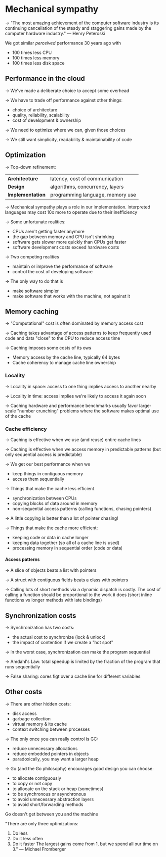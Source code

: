 # Mechanical sympathy
→ "The most amazing achievement of the computer software industry is its continuing cancellation
of the steady and staggering gains made by the computer hardware industry." — Henry Peteroski

We got similar _perceived_ performance 30 years ago with
* 100 times less CPU
* 100 times less memory
* 100 times less disk space

## Performance in the cloud
→ We've made a deliberate choice to accept some overhead

→ We have to trade off performance against other things:
* choice of architecture
* quality, reliability, scalability
* cost of development & ownership

→ We need to optimize where we can, given those choices

→ We still want simplicity, readability & maintainability of code

## Optimization
→ Top-down refinement:

|                    |                                  |
|--------------------|----------------------------------|
| **Architecture**   | latency, cost of communication   |
| **Design**         | algorithms, concurrency, layers  |
| **Implementation** | programming language, memory use |

→ Mechanical sympathy plays a role in our implementation.
Interpreted languages may cost 10x more to operate due to their inefficiency

→ Some unfortunate realities:
* CPUs aren't getting faster anymore
* the gap between memory and CPU isn't shrinking
* software gets slower more quickly than CPUs get faster
* software development costs exceed hardware costs

→ Two competing realities
* maintain or improve the performance of software
* control the cost of developing software

→ The only way to do that is
* make software simpler
* make software that works with the machine, not against it

## Memory caching
→ "Computational" cost is often dominated by memory access cost

→ Caching takes advantage of access patterns to keep frequently used code and data "close" to the CPU to reduce access time

→ Caching imposes some costs of its ows
* Memory access by the cache line, typically 64 bytes
* Cache coherency to manage cache line ownership

### Locality
→ Locality in space: access to one thing implies access to another nearby

→ Locality in time: access implies we're likely to access it again soon

→ Caching hardware and performance benchmarks usually favor large-scale "number crunching" problems where the software makes
optimal use of the cache

### Cache efficiency
→ Caching is effective when we use (and reuse) entire cache lines

→ Caching is effective when we access memory in predictable patterns (but only sequential access is predictable)

→ We get our best performance when we
* keep things in contiguous memory
* access them sequentially

→ Things that make the cache less efficient
* synchronization between CPUs
* copying blocks of data around in memory
* non-sequential access patterns (calling functions, chasing pointers)

→ A little copying is better than a lot of pointer chasing!

→ Things that make the cache more efficient:
* keeping code or data in cache longer
* keeping data together (so all of a cache line is used)
* processing memory in sequential order (code or data)

#### Access patterns
→ A slice of objects beats a list with pointers

→ A struct with contiguous fields beats a class with pointers 

→ Calling lots of short methods via a dynamic dispatch is costly. The cost of calling a function should
be proportional to the work it does (short inline functions vs longer methods with late bindings)

## Synchronization costs
→ Synchronization has two costs:
* the actual cost to synchronize (lock & unlock)
* the impact of contention if we create a "hot spot"

→ In the worst case, synchronization can make the program sequential

→ Amdahl's Law: total speedup is limited by the fraction of the program that runs sequentially

→ False sharing: cores figt over a cache line for different variables

## Other costs
→ There are other hidden costs:
* disk access
* garbage collection
* virtual memory & its cache
* context switching between processes

→ The only once you can really control is GC:
* reduce unnecessary allocations
* reduce embedded pointers in objects
* paradoxically, you may want a larger heap

→ Go (and the Go philosophy) encourages good design you can choose:
* to allocate contiguously
* to copy or not copy
* to allocate on the stack or heap (sometimes)
* to be synchronous or asynchronous
* to avoid unnecessary abstraction layers
* to avoid short/forwarding methods

Go doesn't get between you and the machine

"There are only three optimizations:
1. Do less
2. Do it less often
3. Do it faster
The largest gains come from 1, but we spend all our time on 3." — Michael Fromberger
